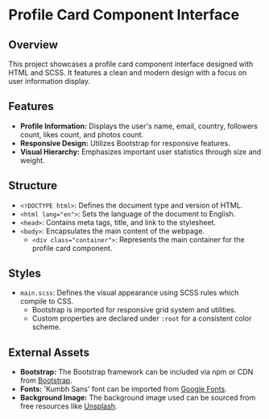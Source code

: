 # Profile Card Component Interface

## Overview
This project showcases a profile card component interface designed with HTML and SCSS. It features a clean and modern design with a focus on user information display.

## Features
- **Profile Information:** Displays the user's name, email, country, followers count, likes count, and photos count.
- **Responsive Design:** Utilizes Bootstrap for responsive features.
- **Visual Hierarchy:** Emphasizes important user statistics through size and weight.

## Structure
- `<!DOCTYPE html>`: Defines the document type and version of HTML.
- `<html lang="en">`: Sets the language of the document to English.
- `<head>`: Contains meta tags, title, and link to the stylesheet.
- `<body>`: Encapsulates the main content of the webpage.
  - `<div class="container">`: Represents the main container for the profile card component.

## Styles
- `main.scss`: Defines the visual appearance using SCSS rules which compile to CSS.
  - Bootstrap is imported for responsive grid system and utilities.
  - Custom properties are declared under `:root` for a consistent color scheme.

## External Assets
- **Bootstrap:** The Bootstrap framework can be included via npm or CDN from [Bootstrap](https://getbootstrap.com/).
- **Fonts:** 'Kumbh Sans' font can be imported from [Google Fonts](https://fonts.google.com/specimen/Kumbh+Sans).
- **Background Image:** The background image used can be sourced from free resources like [Unsplash](https://unsplash.com/).

